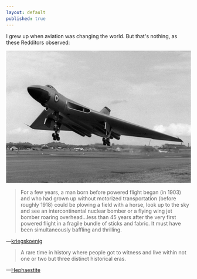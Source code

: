 ```yaml
---
layout: default
published: true
---
```


I grew up when aviation was changing the world. But that's nothing, as these Redditors observed:

![Avro Vulcan](/assets/images/6EC59C2A-071F-4E94-8F8A-9F44CD4C0DC5.jpeg)

> For a few years, a man born before powered flight began (in 1903) and who had grown up without motorized transportation (before roughly 1918) could be plowing a field with a horse, look up to the sky and see an intercontinental nuclear bomber or a flying wing jet bomber roaring overhead...less than 45 years after the very first powered flight in a fragile bundle of sticks and fabric.
It must have been simultaneously baffling and thrilling.

—[kriegskoenig]

> A rare time in history where people got to witness and live within not one or two but three distinct historical eras.

—[Hephaestite]

[kriegskoenig]: https://www.reddit.com/user/kriegskoenig/
[Hephaestite]: https://www.reddit.com/user/Hephaestite/
